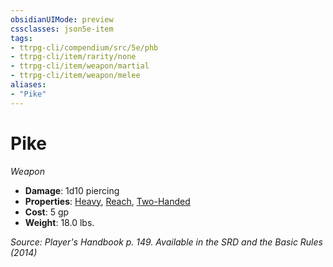 ```yaml
---
obsidianUIMode: preview
cssclasses: json5e-item
tags:
- ttrpg-cli/compendium/src/5e/phb
- ttrpg-cli/item/rarity/none
- ttrpg-cli/item/weapon/martial
- ttrpg-cli/item/weapon/melee
aliases: 
- "Pike"
---
```

# Pike
*Weapon*  


- **Damage**: 1d10 piercing
- **Properties**: [Heavy](/CLI/item-properties.md#Heavy), [Reach](/CLI/item-properties.md#Reach), [Two-Handed](/CLI/item-properties.md#Two-Handed)
- **Cost**: 5 gp
- **Weight**: 18.0 lbs.

*Source: Player's Handbook p. 149. Available in the <span title='Systems Reference Document (5.1)'>SRD</span> and the Basic Rules (2014)*